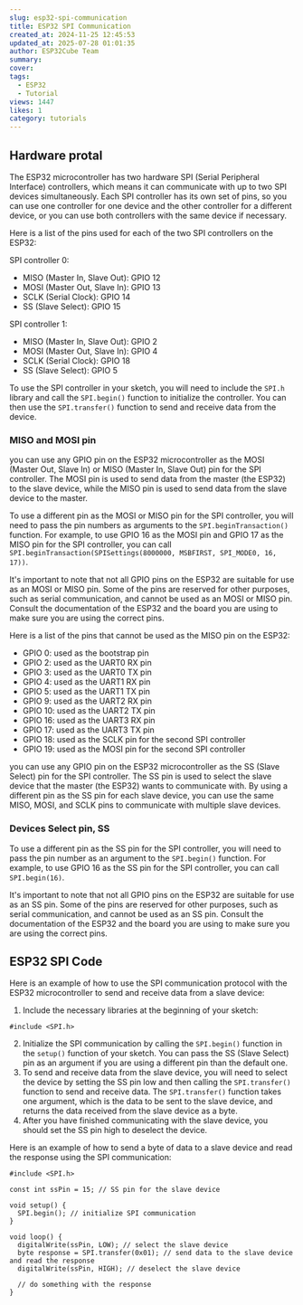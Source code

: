 ```yaml
---
slug: esp32-spi-communication
title: ESP32 SPI Communication
created_at: 2024-11-25 12:45:53
updated_at: 2025-07-28 01:01:35
author: ESP32Cube Team
summary: 
cover:
tags:
  - ESP32
  - Tutorial
views: 1447
likes: 1
category: tutorials
---
```


## Hardware protal

The ESP32 microcontroller has two hardware SPI (Serial Peripheral Interface) controllers, which means it can communicate with up to two SPI devices simultaneously. Each SPI controller has its own set of pins, so you can use one controller for one device and the other controller for a different device, or you can use both controllers with the same device if necessary.

Here is a list of the pins used for each of the two SPI controllers on the ESP32:

SPI controller 0:

* MISO (Master In, Slave Out): GPIO 12
* MOSI (Master Out, Slave In): GPIO 13
* SCLK (Serial Clock): GPIO 14
* SS (Slave Select): GPIO 15

SPI controller 1:

* MISO (Master In, Slave Out): GPIO 2
* MOSI (Master Out, Slave In): GPIO 4
* SCLK (Serial Clock): GPIO 18
* SS (Slave Select): GPIO 5

To use the SPI controller in your sketch, you will need to include the `SPI.h` library and call the `SPI.begin()` function to initialize the controller. You can then use the `SPI.transfer()` function to send and receive data from the device.

### MISO and MOSI pin

you can use any GPIO pin on the ESP32 microcontroller as the MOSI (Master Out, Slave In) or MISO (Master In, Slave Out) pin for the SPI controller. The MOSI pin is used to send data from the master (the ESP32) to the slave device, while the MISO pin is used to send data from the slave device to the master.

To use a different pin as the MOSI or MISO pin for the SPI controller, you will need to pass the pin numbers as arguments to the `SPI.beginTransaction()` function. For example, to use GPIO 16 as the MOSI pin and GPIO 17 as the MISO pin for the SPI controller, you can call `SPI.beginTransaction(SPISettings(8000000, MSBFIRST, SPI_MODE0, 16, 17))`.

It's important to note that not all GPIO pins on the ESP32 are suitable for use as an MOSI or MISO pin. Some of the pins are reserved for other purposes, such as serial communication, and cannot be used as an MOSI or MISO pin. Consult the documentation of the ESP32 and the board you are using to make sure you are using the correct pins.

Here is a list of the pins that cannot be used as the MISO pin on the ESP32:

* GPIO 0: used as the bootstrap pin
* GPIO 2: used as the UART0 RX pin
* GPIO 3: used as the UART0 TX pin
* GPIO 4: used as the UART1 RX pin
* GPIO 5: used as the UART1 TX pin
* GPIO 9: used as the UART2 RX pin
* GPIO 10: used as the UART2 TX pin
* GPIO 16: used as the UART3 RX pin
* GPIO 17: used as the UART3 TX pin
* GPIO 18: used as the SCLK pin for the second SPI controller
* GPIO 19: used as the MOSI pin for the second SPI controller

you can use any GPIO pin on the ESP32 microcontroller as the SS (Slave Select) pin for the SPI controller. The SS pin is used to select the slave device that the master (the ESP32) wants to communicate with. By using a different pin as the SS pin for each slave device, you can use the same MISO, MOSI, and SCLK pins to communicate with multiple slave devices.


### Devices Select pin, SS

To use a different pin as the SS pin for the SPI controller, you will need to pass the pin number as an argument to the `SPI.begin()` function. For example, to use GPIO 16 as the SS pin for the SPI controller, you can call `SPI.begin(16)`.

It's important to note that not all GPIO pins on the ESP32 are suitable for use as an SS pin. Some of the pins are reserved for other purposes, such as serial communication, and cannot be used as an SS pin. Consult the documentation of the ESP32 and the board you are using to make sure you are using the correct pins.

## ESP32 SPI Code

Here is an example of how to use the SPI communication protocol with the ESP32 microcontroller to send and receive data from a slave device:

1. Include the necessary libraries at the beginning of your sketch:

```
#include <SPI.h>
```

2. Initialize the SPI communication by calling the `SPI.begin()` function in the `setup()` function of your sketch. You can pass the SS (Slave Select) pin as an argument if you are using a different pin than the default one.
3. To send and receive data from the slave device, you will need to select the device by setting the SS pin low and then calling the `SPI.transfer()` function to send and receive data. The `SPI.transfer()` function takes one argument, which is the data to be sent to the slave device, and returns the data received from the slave device as a byte.
4. After you have finished communicating with the slave device, you should set the SS pin high to deselect the device.

Here is an example of how to send a byte of data to a slave device and read the response using the SPI communication:

```
#include <SPI.h>

const int ssPin = 15; // SS pin for the slave device

void setup() {
  SPI.begin(); // initialize SPI communication
}

void loop() {
  digitalWrite(ssPin, LOW); // select the slave device
  byte response = SPI.transfer(0x01); // send data to the slave device and read the response
  digitalWrite(ssPin, HIGH); // deselect the slave device

  // do something with the response
}

```
